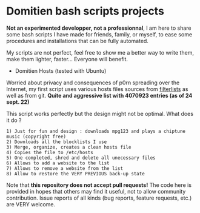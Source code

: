 # Domitien bash scripts projects

**Not an experimented developper, not a professionnal**, I am here to share some bash scripts I have made for friends, family, or myself, to ease some procedures and installations that can be fully automated.

My scripts are not perfect, feel free to show me a better way to write them, make them lighter, faster... Everyone will benefit.

- Domitien Hosts (tested with Ubuntu)

Worried about privacy and consequences of p0rn spreading over the Internet, my first script uses various hosts files sources from [filterlists](https://filterlists.com/lists/pl-host-file) as well as from git.
**Quite and aggressive list with 4070923 entries (as of 24 sept. 22)**

This script works perfectly but the design might not be optimal.
What does it do ?

    1) Just for fun and design : downloads mpg123 and plays a chiptune music (copyright free)
    2) Downloads all the blocklists I use
    3) Merge, organize, creates a clean hosts file
    4) Copies the file to /etc/hosts
    5) One completed, shred and delete all unecessary files
    6) Allows to add a website to the list
    7) Allows to remove a website from the list
    8) Allow to restore the VERY PREVIOUS back-up state

Note that **this repository does not accept pull requests!** The code here is provided in hopes that others may find it useful, not to allow community contribution. Issue reports of all kinds (bug reports, feature requests, etc.) are VERY welcome.
